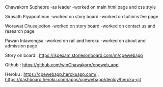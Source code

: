 Chawakorn Suphepre 
 -as leader
 -worked on main html page and css style

Sirasath Piyapootinun
 -worked on story board
 -worked on tuitions fee page

Worawat Chueajedton
 -worked on story board
 -worked on contact us and research page

Pawan Intawongsa
 -worked on rail and heroku
 -worked on about and admission page

Story on board : https://ispexam.storiesonboard.com/m/cpewebapp

Github : https://github.com/winChawakorn/cpeweb_app

Heroku : https://cpewebapp.herokuapp.com/  ,  https://dashboard.heroku.com/apps/cpewebapp/deploy/heroku-git